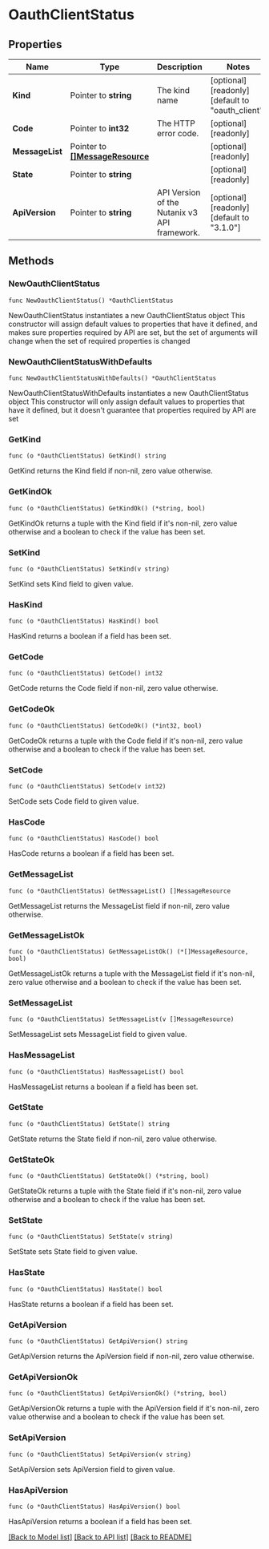 # OauthClientStatus

## Properties

Name | Type | Description | Notes
------------ | ------------- | ------------- | -------------
**Kind** | Pointer to **string** | The kind name | [optional] [readonly] [default to "oauth_client"]
**Code** | Pointer to **int32** | The HTTP error code. | [optional] [readonly] 
**MessageList** | Pointer to [**[]MessageResource**](MessageResource.md) |  | [optional] [readonly] 
**State** | Pointer to **string** |  | [optional] [readonly] 
**ApiVersion** | Pointer to **string** | API Version of the Nutanix v3 API framework. | [optional] [readonly] [default to "3.1.0"]

## Methods

### NewOauthClientStatus

`func NewOauthClientStatus() *OauthClientStatus`

NewOauthClientStatus instantiates a new OauthClientStatus object
This constructor will assign default values to properties that have it defined,
and makes sure properties required by API are set, but the set of arguments
will change when the set of required properties is changed

### NewOauthClientStatusWithDefaults

`func NewOauthClientStatusWithDefaults() *OauthClientStatus`

NewOauthClientStatusWithDefaults instantiates a new OauthClientStatus object
This constructor will only assign default values to properties that have it defined,
but it doesn't guarantee that properties required by API are set

### GetKind

`func (o *OauthClientStatus) GetKind() string`

GetKind returns the Kind field if non-nil, zero value otherwise.

### GetKindOk

`func (o *OauthClientStatus) GetKindOk() (*string, bool)`

GetKindOk returns a tuple with the Kind field if it's non-nil, zero value otherwise
and a boolean to check if the value has been set.

### SetKind

`func (o *OauthClientStatus) SetKind(v string)`

SetKind sets Kind field to given value.

### HasKind

`func (o *OauthClientStatus) HasKind() bool`

HasKind returns a boolean if a field has been set.

### GetCode

`func (o *OauthClientStatus) GetCode() int32`

GetCode returns the Code field if non-nil, zero value otherwise.

### GetCodeOk

`func (o *OauthClientStatus) GetCodeOk() (*int32, bool)`

GetCodeOk returns a tuple with the Code field if it's non-nil, zero value otherwise
and a boolean to check if the value has been set.

### SetCode

`func (o *OauthClientStatus) SetCode(v int32)`

SetCode sets Code field to given value.

### HasCode

`func (o *OauthClientStatus) HasCode() bool`

HasCode returns a boolean if a field has been set.

### GetMessageList

`func (o *OauthClientStatus) GetMessageList() []MessageResource`

GetMessageList returns the MessageList field if non-nil, zero value otherwise.

### GetMessageListOk

`func (o *OauthClientStatus) GetMessageListOk() (*[]MessageResource, bool)`

GetMessageListOk returns a tuple with the MessageList field if it's non-nil, zero value otherwise
and a boolean to check if the value has been set.

### SetMessageList

`func (o *OauthClientStatus) SetMessageList(v []MessageResource)`

SetMessageList sets MessageList field to given value.

### HasMessageList

`func (o *OauthClientStatus) HasMessageList() bool`

HasMessageList returns a boolean if a field has been set.

### GetState

`func (o *OauthClientStatus) GetState() string`

GetState returns the State field if non-nil, zero value otherwise.

### GetStateOk

`func (o *OauthClientStatus) GetStateOk() (*string, bool)`

GetStateOk returns a tuple with the State field if it's non-nil, zero value otherwise
and a boolean to check if the value has been set.

### SetState

`func (o *OauthClientStatus) SetState(v string)`

SetState sets State field to given value.

### HasState

`func (o *OauthClientStatus) HasState() bool`

HasState returns a boolean if a field has been set.

### GetApiVersion

`func (o *OauthClientStatus) GetApiVersion() string`

GetApiVersion returns the ApiVersion field if non-nil, zero value otherwise.

### GetApiVersionOk

`func (o *OauthClientStatus) GetApiVersionOk() (*string, bool)`

GetApiVersionOk returns a tuple with the ApiVersion field if it's non-nil, zero value otherwise
and a boolean to check if the value has been set.

### SetApiVersion

`func (o *OauthClientStatus) SetApiVersion(v string)`

SetApiVersion sets ApiVersion field to given value.

### HasApiVersion

`func (o *OauthClientStatus) HasApiVersion() bool`

HasApiVersion returns a boolean if a field has been set.


[[Back to Model list]](../README.md#documentation-for-models) [[Back to API list]](../README.md#documentation-for-api-endpoints) [[Back to README]](../README.md)



